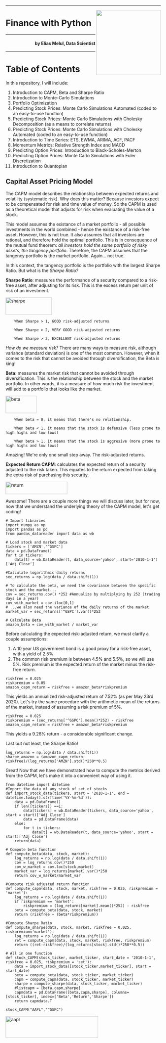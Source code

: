 ___

<a href='https://github.com/eliasmelul/'> <img src='https://s3.us-east-2.amazonaws.com/wordontheamazon.com/NoMargin_NewLogo.png' style='width: 15em;' align='right' /></a>
# Finance with Python

___
<h4 align="right">by Elias Melul, Data Scientist </h4> 

___

# Table of Contents

In this repository, I will include:

1. Introduction to CAPM, Beta and Sharpe Ratio 
2. Introduction to Monte-Carlo Simulations
3. Portfolio Optimization
4. Predicting Stock Prices: Monte Carlo Simulations Automated (coded to an easy-to-use function)
5. Predicting Stock Prices: Monte Carlo Simulations with Cholesky Decomposition (as a means to correlate returns)
6. Predicting Stock Prices: Monte Carlo Simulations with Cholesky Automated (coded to an easy-to-use function)
7. Introduction to Time Series: ETS, EWMA, ARIMA, ACF, PACF
7. Momentum Metrics: Relative Strength Index and MACD
8. Predicting Option Prices: Introduction to Black-Scholes-Merton
9. Predicting Option Prices: Monte Carlo Simulations with Euler Discretization
10. Introduction to Quantopian

## Capital Asset Pricing Model
The CAPM model describes the relationship between expected returns and volatility (systematic risk). Why does this matter? Because investors expect to be compensated for risk and time value of money. So the CAPM is used as a theoretical model that adjusts for risk when evaluating the value of a stock.

This model assumes the existance of a market portfolio - all possible investments in the world combined - hence the existance of a risk-free asset. However, this is not true. It also assumes that all investors are rational, and therefore hold the optimal portfolio. This is in consequence of the mutual fund theorem: _all investors hold the same portfolio of risky assets, the tangency portfolio_. Therefore, the CAPM assumes that the tangency portfolio is the market portfolio. Again... not true.

In this context, the tangency portfolio is the portfolio with the largest Sharpe Ratio. But what is the _Sharpe Ratio?_


**Sharpe Ratio**: measures the performance of a security compared to a risk-free asset, after adjusting for its risk. This is the excess return per unit of risk of an investment.

<img src="https://i.ibb.co/n62cwmm/sharpe.png" alt="sharpe" border="0" width="150" height="56">

        When Sharpe > 1, GOOD risk-adjusted returns
    
        When Sharpe > 2, VERY GOOD risk-adjusted returns
    
        When Sharpe > 3, EXCELLENT risk-adjusted returns


_How do we measure risk?_ There are many ways to measure risk, although variance (standard deviation) is one of the most common. However, when it comes to the risk that cannot be avoided through diversification, the Beta is king!

**Beta**: measures the market risk that cannot be avoided through diversification. This is the relationship between the stock and the market portfolio. In other words, it is a measure of how much risk the investment will add to a portfolio that looks like the market.

<img src="https://i.ibb.co/Z18dwRn/beta.png" alt="beta" border="0" width="100" height="56">

        When beta = 0, it means that there's no relationship.
    
        When beta < 1, it means that the stock is defensive (less prone to high highs and low lows)
    
        When beta > 1, it means that the stock is aggresive (more prone to high highs and low lows)
        
Amazing! We're only one small step away. The risk-adjusted returns. 

**Expected Return CAPM**: calculates the expected return of a security adjusted to the risk taken. This equates to the return expected from taking the extra risk of purchasing this security.

<img src="https://i.ibb.co/FnCSkDs/return.png" alt="return" border="0" width="200" height="40">

Awesome! There are a couple more things we will discuss later, but for now, now that we understand the underlying theory of the CAPM model, let's get coding!

```
# Import libraries
import numpy as np
import pandas as pd
from pandas_datareader import data as wb

# Load stock and market data
tickers = ['AMZN','^GSPC']
data = pd.DataFrame()
for t in tickers:
    data[t] = wb.DataReader(t, data_source='yahoo', start='2010-1-1')['Adj Close']
    
#Calculate logarithmic daily returns
sec_returns = np.log(data / data.shift(1))

# To calculate the beta, we need the covariance between the specific stock and the market...
cov = sec_returns.cov() *252 #Annualize by multiplying by 252 (trading days in a year)
cov_with_market = cov.iloc[0,1]
# ...we also need the variance of the daily returns of the market
market_var = sec_returns['^GSPC'].var()*252

# Calculate Beta
amazon_beta = cov_with_market / market_var
```

Before calculating the expected risk-adjusted return, we must clarify a couple assumptions:
1. A 10 year US government bond is a good proxy for a risk-free asset, with a yield of 2.5%
2. The common risk premium is between 4.5% and 5.5%, so we will use 5%. Risk premium is the expected return of the market minus the risk-free return.

```
riskfree = 0.025
riskpremium = 0.05
amazon_capm_return = riskfree + amazon_beta*riskpremium
```
This yields an annualized risk-adjusted return of 7.52% (as per May 23rd 2020). Let's try the same procedure with the arithmetic mean of the returns of the market, instead of assuming a risk premium of 5%.

```
riskfree = 0.025
riskpremium = (sec_returns['^GSPC'].mean()*252) - riskfree
amazon_capm_return = riskfree + amazon_beta*riskpremium
```
This yields a 9.26% return - a considerable significant change.

Last but not least, the Sharpe Ratio!
```
log_returns = np.log(data / data.shift(1))
sharpe_amazon = (amazon_capm_return-riskfree)/(log_returns['AMZN'].std()*250**0.5)
```

Great! Now that we have demonstrated how to compute the metrics derived from the CAPM, let's make it into a convenient way of using it.

```
from datetime import datetime
#Import the data of any stock of set of stocks
def import_stock_data(tickers, start = '2010-1-1', end = datetime.today().strftime('%Y-%m-%d')):
    data = pd.DataFrame()
    if len([tickers]) ==1:
        data[tickers] = wb.DataReader(tickers, data_source='yahoo', start = start)['Adj Close']
        data = pd.DataFrame(data)
    else:
        for t in tickers:
            data[t] = wb.DataReader(t, data_source='yahoo', start = start)['Adj Close']
    return(data)

# Compute beta function   
def compute_beta(data, stock, market):
    log_returns = np.log(data / data.shift(1))
    cov = log_returns.cov()*250
    cov_w_market = cov.loc[stock,market]
    market_var = log_returns[market].var()*250
    return cov_w_market/market_var

#Compute risk adjusted return function
def compute_capm(data, stock, market, riskfree = 0.025, riskpremium = 'market'):
    log_returns = np.log(data / data.shift(1))
    if riskpremium == 'market':
        riskpremium = (log_returns[market].mean()*252) - riskfree
    beta = compute_beta(data, stock, market)
    return (riskfree + (beta*riskpremium))
   
#Compute Sharpe Ratio
def compute_sharpe(data, stock, market, riskfree = 0.025, riskpremium='market'):
    log_returns = np.log(data / data.shift(1))
    ret = compute_capm(data, stock, market, riskfree, riskpremium)
    return ((ret-riskfree)/(log_returns[stock].std()*250**0.5))
    
# All in one function
def stock_CAPM(stock_ticker, market_ticker, start_date = '2010-1-1', riskfree = 0.025, riskpremium = 'set'):
    data = import_stock_data([stock_ticker,market_ticker], start = start_date)
    beta = compute_beta(data, stock_ticker, market_ticker)
    capm = compute_capm(data, stock_ticker, market_ticker)
    sharpe = compute_sharpe(data, stock_ticker, market_ticker)
    #listcapm = [beta,capm,sharpe]
    capmdata = pd.DataFrame([beta,capm,sharpe], columns=[stock_ticker], index=['Beta','Return','Sharpe'])
    return capmdata.T
    
stock_CAPM("AAPL","^GSPC")
```
<img src="https://i.ibb.co/1XzZtDj/aapl.png" alt="aapl" border="0" width="300" height="70" style="margin: auto">
    
